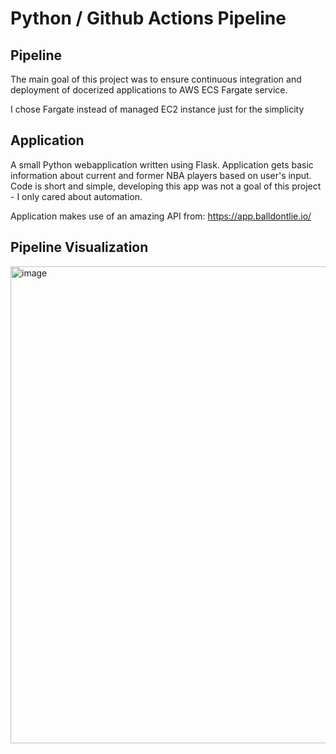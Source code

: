 # Python / Github Actions Pipeline

## Pipeline
The main goal of this project was to ensure continuous integration and deployment of docerized applications to AWS ECS Fargate service.

I chose Fargate instead of managed EC2 instance just for the simplicity 

## Application
A small Python webapplication written using Flask. Application gets basic information about current and former NBA players based on user's input. Code is short and simple, developing this app was not a goal of this project - I only cared about automation.

Application makes use of an amazing API from: https://app.balldontlie.io/

## Pipeline Visualization
<img width="763" alt="image" src="https://github.com/capmichal/python_aws/assets/130446782/ae369637-4725-4e65-9638-9efc663f029d">
